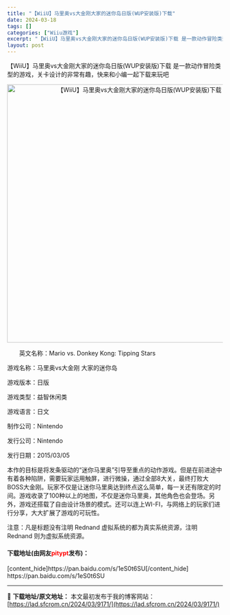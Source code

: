 ```yaml
---
title: "【WiiU】马里奥vs大金刚大家的迷你岛日版(WUP安装版)下载"
date: 2024-03-18
tags: []
categories: ["Wiiu游戏"]
excerpt: "【WiiU】马里奥vs大金刚大家的迷你岛日版(WUP安装版)下载 是一款动作冒险类型的游戏，关卡设计的非常有趣，快来和小编一起下载来玩吧 　　英文名称：Mario vs. Donkey Kong: Tipping Stars 游戏名称：马里奥vs大金刚 大家的迷你岛 游戏版本：日版 游戏类型：益智休&hellip;"
layout: post
---
```


【WiiU】马里奥vs大金刚大家的迷你岛日版(WUP安装版)下载 是一款动作冒险类型的游戏，关卡设计的非常有趣，快来和小编一起下载来玩吧
<p align="center"><img src="https://lad.sfcrom.cn/wp-content/uploads/2024/03/20240318_65f8442dd09a2.png" alt="【WiiU】马里奥vs大金刚大家的迷你岛日版(WUP安装版)下载" width="602" align="" border="0" /></p>
　　英文名称：Mario vs. Donkey Kong: Tipping Stars

游戏名称：马里奥vs大金刚 大家的迷你岛

游戏版本：日版

游戏类型：益智休闲类

游戏语言：日文

制作公司：Nintendo

发行公司：Nintendo

发行日期：2015/03/05

本作的目标是将发条驱动的“迷你马里奥”引导至重点的动作游戏。但是在前进途中有着各种陷阱，需要玩家运用触屏，进行微操，通过全部8大关，最终打败大BOSS大金刚。玩家不仅是让迷你马里奥达到终点这么简单，每一关还有限定的时间。游戏收录了100种以上的地图，不仅是迷你马里奥，其他角色也会登场。另外，游戏还搭载了自由设计场景的模式。还可以连上WI-FI，与网络上的玩家们进行分享，大大扩展了游戏的可玩性。

注意：凡是标题没有注明 Rednand 虚拟系统的都为真实系统资源，注明 Rednand 则为虚拟系统资源。
<h4>下载地址(由网友<span style="color: red;">pitypt</span>发布)：</h4>
[content_hide]https://pan.baidu.com/s/1eS0t6SU[/content_hide]

<!--wechatfans start-->https://pan.baidu.com/s/1eS0t6SU<!--wechatfans end-->

---
📖 **下载地址/原文地址：** 本文最初发布于我的博客网站：[https://lad.sfcrom.cn/2024/03/9171/](https://lad.sfcrom.cn/2024/03/9171/)
